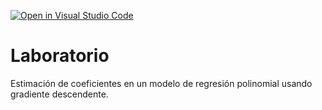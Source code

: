 [![Open in Visual Studio Code](https://classroom.github.com/assets/open-in-vscode-c66648af7eb3fe8bc4f294546bfd86ef473780cde1dea487d3c4ff354943c9ae.svg)](https://classroom.github.com/online_ide?assignment_repo_id=9024671&assignment_repo_type=AssignmentRepo)
# Laboratorio

Estimación de coeficientes en un modelo de regresión polinomial usando gradiente descendente.
